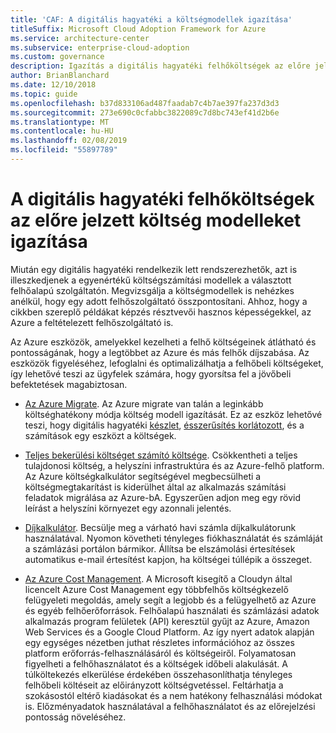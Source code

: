 ```yaml
---
title: 'CAF: A digitális hagyatéki a költségmodellek igazítása'
titleSuffix: Microsoft Cloud Adoption Framework for Azure
ms.service: architecture-center
ms.subservice: enterprise-cloud-adoption
ms.custom: governance
description: Igazítás a digitális hagyatéki felhőköltségek az előre jelzett költség modelleket.
author: BrianBlanchard
ms.date: 12/10/2018
ms.topic: guide
ms.openlocfilehash: b37d833106ad487faadab7c4b7ae397fa237d3d3
ms.sourcegitcommit: 273e690c0cfabbc3822089c7d8bc743ef41d2b6e
ms.translationtype: MT
ms.contentlocale: hu-HU
ms.lasthandoff: 02/08/2019
ms.locfileid: "55897789"
---
```

# <a name="align-cost-models-with-the-digital-estate-to-forecast-cloud-costs"></a>A digitális hagyatéki felhőköltségek az előre jelzett költség modelleket igazítása

Miután egy digitális hagyatéki rendelkezik lett rendszerezhetők, azt is illeszkedjenek a egyenértékű költségszámítási modellek a választott felhőalapú szolgáltatón. Megvizsgálja a költségmodellek is nehézkes anélkül, hogy egy adott felhőszolgáltató összpontosítani. Ahhoz, hogy a cikkben szereplő példákat képzés résztvevői hasznos képességekkel, az Azure a feltételezett felhőszolgáltató is.

Az Azure eszközök, amelyekkel kezelheti a felhő költségeinek átlátható és pontosságának, hogy a legtöbbet az Azure és más felhők díjszabása. Az eszközök figyeléséhez, lefoglalni és optimalizálhatja a felhőbeli költségeket, így lehetővé teszi az ügyfelek számára, hogy gyorsítsa fel a jövőbeli befektetések magabiztosan.

- [Az Azure Migrate](/azure/migrate/migrate-overview). Az Azure migrate van talán a leginkább költséghatékony módja költség modell igazítását. Ez az eszköz lehetővé teszi, hogy digitális hagyatéki [készlet](inventory.md), [ésszerűsítés korlátozott](rationalize.md), és a számítások egy eszközt a költségek.

- [Teljes bekerülési költséget számító költsége](https://azure.com/tco). Csökkentheti a teljes tulajdonosi költség, a helyszíni infrastruktúra és az Azure-felhő platform. Az Azure költségkalkulátor segítségével megbecsülheti a költségmegtakarítást is kiderülhet által az alkalmazás számítási feladatok migrálása az Azure-bA. Egyszerűen adjon meg egy rövid leírást a helyszíni környezet egy azonnali jelentés.

- [Díjkalkulátor](https://azure.microsoft.com/en-in/pricing/). Becsülje meg a várható havi számla díjkalkulátorunk használatával. Nyomon követheti tényleges fiókhasználatát és számláját a számlázási portálon bármikor. Állítsa be elszámolási értesítések automatikus e-mail értesítést kapjon, ha költségei túllépik a összeget.

- [Az Azure Cost Management](https://azure.microsoft.com/services/cost-management/). A Microsoft kisegítő a Cloudyn által licencelt Azure Cost Management egy többfelhős költségkezelő felügyeleti megoldás, amely segít a legjobb és a felügyelhető az Azure és egyéb felhőerőforrások. Felhőalapú használati és számlázási adatok alkalmazás program felületek (API) keresztül gyűjt az Azure, Amazon Web Services és a Google Cloud Platform. Az így nyert adatok alapján egy egységes nézetben juthat részletes információhoz az összes platform erőforrás-felhasználásáról és költségeiről. Folyamatosan figyelheti a felhőhasználatot és a költségek időbeli alakulását. A túlköltekezés elkerülése érdekében összehasonlíthatja tényleges felhőbeli költéseit az előirányzott költségvetéssel. Feltárhatja a szokásostól eltérő kiadásokat és a nem hatékony felhasználási módokat is. Előzményadatok használatával a felhőhasználatot és az előrejelzési pontosság növeléséhez.
